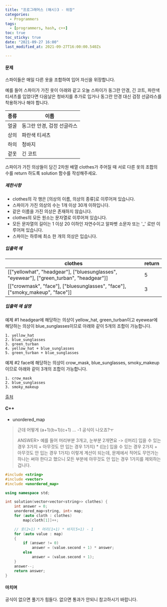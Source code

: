 ```yaml
---
title: "프로그래머스 (해시)3 - 위장"
categories:
  - Programmers
tags:
  - [programmers, hash, c++]
toc: true
toc_sticky: true
date: "2021-09-27 16:00"
last_modified_at: 2021-09-27T16:00:00.540Zs

---
```


#### 문제

스파이들은 매일 다른 옷을 조합하여 입어 자신을 위장합니다.

예를 들어 스파이가 가진 옷이 아래와 같고 오늘 스파이가 동그란 안경, 긴 코트, 파란색 티셔츠를 입었다면 다음날은 청바지를 추가로 입거나 동그란 안경 대신 검정 선글라스를 착용하거나 해야 합니다.

| 종류 | 이름                       |
| ---- | -------------------------- |
| 얼굴 | 동그란 안경, 검정 선글라스 |
| 상의 | 파란색 티셔츠              |
| 하의 | 청바지                     |
| 겉옷 | 긴 코트                    |

스파이가 가진 의상들이 담긴 2차원 배열 clothes가 주어질 때 서로 다른 옷의 조합의 수를 return 하도록 solution 함수를 작성해주세요.

##### 제한사항

- clothes의 각 행은 [의상의 이름, 의상의 종류]로 이루어져 있습니다.
- 스파이가 가진 의상의 수는 1개 이상 30개 이하입니다.
- 같은 이름을 가진 의상은 존재하지 않습니다.
- clothes의 모든 원소는 문자열로 이루어져 있습니다.
- 모든 문자열의 길이는 1 이상 20 이하인 자연수이고 알파벳 소문자 또는 '_' 로만 이루어져 있습니다.
- 스파이는 하루에 최소 한 개의 의상은 입습니다.

##### 입출력 예

| clothes                                                      | return |
| ------------------------------------------------------------ | ------ |
| [["yellowhat", "headgear"], ["bluesunglasses", "eyewear"], ["green_turban", "headgear"]] | 5      |
| [["crowmask", "face"], ["bluesunglasses", "face"], ["smoky_makeup", "face"]] | 3      |

##### 입출력 예 설명

예제 #1
headgear에 해당하는 의상이 yellow_hat, green_turban이고 eyewear에 해당하는 의상이 blue_sunglasses이므로 아래와 같이 5개의 조합이 가능합니다.

```
1. yellow_hat
2. blue_sunglasses
3. green_turban
4. yellow_hat + blue_sunglasses
5. green_turban + blue_sunglasses
```

예제 #2
face에 해당하는 의상이 crow_mask, blue_sunglasses, smoky_makeup이므로 아래와 같이 3개의 조합이 가능합니다.

```
1. crow_mask
2. blue_sunglasses
3. smoky_makeup
```

[출처](http://2013.bapc.eu/)

#### C++

* unordered_map

>근데 어떻게 (a+1)(b+1)(c+1) ... -1 공식이 나오죠?ㅜ
>
>ANSWER> 예를 들어 머리부분 3개고, 눈부분 2개면요 -> ([머리] 입을 수 있는 경우 3가지 + 아무것도 안 입는 경우 1가지) * ([눈] 입을 수 있는 경우 2가지 + 아무것도 안 입는 경우 1가지) 이렇게 계산이 되는데, 문제에서 적어도 무언가는 하나는 써야 한다고 했으니 모든 부분에 아무것도 안 입는 경우 1가지를 제외하는 겁니다.

```c++
#include <string>
#include <vector>
#include <unordered_map>

using namespace std;

int solution(vector<vector<string>> clothes) {
    int answer = 0;
    unordered_map<string, int> map;
    for (auto cloth : clothes)
        map[cloth[1]]++;

    // 옷(2+1) * 머리(1+1) * 바지(5+1) - 1
    for (auto value : map)
    {
        if (answer != 0)
            answer = (value.second + 1) * answer;
        else
            answer = (value.second + 1);
    }
    answer--;
    return answer;
}
```

#### 마치며

공식이 없으면 풀기가 힘들다. 없으면 통과가 안되니 참고하시기 바랍니다.